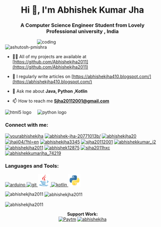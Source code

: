 <h1 align="center">Hi 👋, I'm Abhishek Kumar Jha</h1>
<h3 align="center">A Computer Science Engineer Student from  Lovely Professional university , India</h3>

<img align="right" alt="coding" width="400" src="https://user-images.githubusercontent.com/55389276/140866485-8fb1c876-9a8f-4d6a-98dc-08c4981eaf70.gif">

<p align="left"> <img src="https://komarev.com/ghpvc/?username=ashutosh-pmishra&label=Profile%20views&color=0e75b6&style=flat" alt="ashutosh-pmishra" /> </p>

- 👨‍💻 All of my projects are available at [https://github.com/Abhishekjha2011](https://github.com/Abhishekjha2011)

- 📝 I regularly write articles on [https://abhishekjha410.blogspot.com/](https://abhishekjha410.blogspot.com/)

- 💬 Ask me about **Java, Python ,Kotlin**

- 📫 How to reach me **Sjha20112001@gmail.com**

<div align="left">
 
  <img src="https://cdn.jsdelivr.net/gh/devicons/devicon/icons/html5/html5-original.svg" height="30" alt="html5 logo"  />
  <img width="12" />
 
  <img src="https://cdn.jsdelivr.net/gh/devicons/devicon/icons/python/python-original.svg" height="30" alt="python logo"  />
  <img width="12" />
  
</div>

<h3 align="left">Connect with me:</h3>
<p align="left">
<a href="https://twitter.com/yourabhishekjha" target="blank"><img align="center" src="https://raw.githubusercontent.com/rahuldkjain/github-profile-readme-generator/master/src/images/icons/Social/twitter.svg" alt="yourabhishekjha" height="30" width="40" /></a>
<a href="https://linkedin.com/in/abhishek-jha-20771013b/" target="blank"><img align="center" src="https://raw.githubusercontent.com/rahuldkjain/github-profile-readme-generator/master/src/images/icons/Social/linked-in-alt.svg" alt="abhishek-jha-20771013b/" height="30" width="40" /></a>
<a href="https://kaggle.com/abhishekjha20" target="blank"><img align="center" src="https://raw.githubusercontent.com/rahuldkjain/github-profile-readme-generator/master/src/images/icons/Social/kaggle.svg" alt="abhishekjha20" height="30" width="40" /></a>
<a href="https://instagram.com/jhaji04/?hl=en" target="blank"><img align="center" src="https://raw.githubusercontent.com/rahuldkjain/github-profile-readme-generator/master/src/images/icons/Social/instagram.svg" alt="jhaji04/?hl=en" height="30" width="40" /></a>
<a href="https://www.youtube.com/c/abhishekjha3345" target="blank"><img align="center" src="https://raw.githubusercontent.com/rahuldkjain/github-profile-readme-generator/master/src/images/icons/Social/youtube.svg" alt="abhishekjha3345" height="30" width="40" /></a>
<a href="https://www.codechef.com/users/sjha20112001" target="blank"><img align="center" src="https://cdn.jsdelivr.net/npm/simple-icons@3.1.0/icons/codechef.svg" alt="sjha20112001" height="30" width="40" /></a>
<a href="https://www.hackerrank.com/abhishekkumar_j2" target="blank"><img align="center" src="https://raw.githubusercontent.com/rahuldkjain/github-profile-readme-generator/master/src/images/icons/Social/hackerrank.svg" alt="abhishekkumar_j2" height="30" width="40" /></a>
<a href="https://www.leetcode.com/abhishekjha2011" target="blank"><img align="center" src="https://raw.githubusercontent.com/rahuldkjain/github-profile-readme-generator/master/src/images/icons/Social/leet-code.svg" alt="abhishekjha2011" height="30" width="40" /></a>
<a href="https://www.hackerearth.com/abhishek12875" target="blank"><img align="center" src="https://raw.githubusercontent.com/rahuldkjain/github-profile-readme-generator/master/src/images/icons/Social/hackerearth.svg" alt="abhishek12875" height="30" width="40" /></a>
<a href="https://auth.geeksforgeeks.org/user/sjha2011hxc" target="blank"><img align="center" src="https://raw.githubusercontent.com/rahuldkjain/github-profile-readme-generator/master/src/images/icons/Social/geeks-for-geeks.svg" alt="sjha2011hxc" height="30" width="40" /></a>
<a href="https://discord.gg/abhishekkumarjha_74219" target="blank"><img align="center" src="https://raw.githubusercontent.com/rahuldkjain/github-profile-readme-generator/master/src/images/icons/Social/discord.svg" alt="abhishekkumarjha_74219" height="30" width="40" /></a>
</p>

<h3 align="left">Languages and Tools:</h3>
<p align="left"> <a href="https://www.arduino.cc/" target="_blank" rel="noreferrer"> <img src="https://cdn.worldvectorlogo.com/logos/arduino-1.svg" alt="arduino" width="40" height="40"/> </a> <a href="https://git-scm.com/" target="_blank" rel="noreferrer"> <img src="https://www.vectorlogo.zone/logos/git-scm/git-scm-icon.svg" alt="git" width="40" height="40"/> </a> <a href="https://www.java.com" target="_blank" rel="noreferrer"> <img src="https://raw.githubusercontent.com/devicons/devicon/master/icons/java/java-original.svg" alt="java" width="40" height="40"/> </a> <a href="https://kotlinlang.org" target="_blank" rel="noreferrer"> <img src="https://www.vectorlogo.zone/logos/kotlinlang/kotlinlang-icon.svg" alt="kotlin" width="40" height="40"/> </a> <a href="https://www.python.org" target="_blank" rel="noreferrer"> <img src="https://raw.githubusercontent.com/devicons/devicon/master/icons/python/python-original.svg" alt="python" width="40" height="40"/> </a> </p>


<p><img align="left" src="https://github-readme-stats.vercel.app/api/top-langs?username=abhishekjha2011&show_icons=true&locale=en&layout=compact" alt="abhishekjha2011" /></p>

<p>&nbsp;<img align="center" src="https://github-readme-stats.vercel.app/api?username=abhishekjha2011&show_icons=true&locale=en" alt="abhishekjha2011" /></p>

<p><img align="center" src="https://github-readme-streak-stats.herokuapp.com/?user=abhishekjha2011&" alt="abhishekjha2011" /></p>

<p align="center">
  <strong>Support Work:</strong><br>
  <a href="[https://p.paytm.me/xCTH/dq8b89i7](https://paytm.com/online-payments)"><img src="https://www.logo.wine/a/logo/Paytm/Paytm-Logo.wine.svg" alt="Paytm" width="100"></a>
  <a href="https://www.buymeacoffee.com/abhishekjha"> <img  src="https://cdn.buymeacoffee.com/buttons/v2/default-yellow.png" height="50" width="210" alt="abhishekjha" /></a>
</p>

